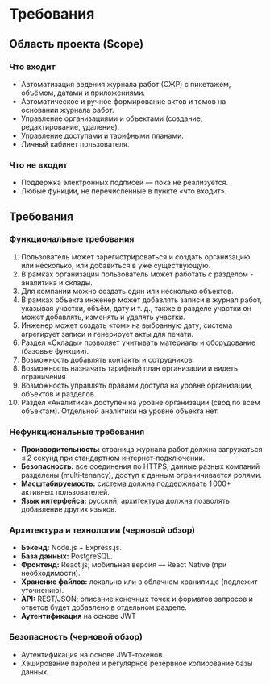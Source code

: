 # Требования

## Область проекта (Scope)

### Что входит

- Автоматизация ведения журнала работ (ОЖР) с пикетажем, объёмом, датами и приложениями.
- Автоматическое и ручное формирование актов и томов на основании журнала работ.
- Управление организациями и объектами (создание, редактирование, удаление).
- Управление доступами и тарифными планами.
- Личный кабинет пользователя.

### Что не входит

- Поддержка электронных подписей — пока не реализуется.
- Любые функции, не перечисленные в пункте «что входит».

## Требования

### Функциональные требования

1. Пользователь может зарегистрироваться и создать организацию или несколько, или добавиться в уже существующую.
2. В рамках организации пользователь может работать с разделом - аналитика и склады.
3. Для компании можно создать один или несколько объектов.
4. В рамках объекта инженер может добавлять записи в журнал работ, указывая участки, объём, дату и т. д., также в разделе участки он может добавлять, изменять и удалять участки.
5. Инженер может создать «том» на выбранную дату; система агрегирует записи и генерирует акты для печати.
6. Раздел «Склады» позволяет учитывать материалы и оборудование (базовые функции).
7. Возможность добавлять контакты и сотрудников.
8. Возможность назначать тарифный план организации и видеть ограничения.
9. Возможность управлять правами доступа на уровне организации, объектов и разделов.
10. Раздел «Аналитика» доступен на уровне организации (свод по всем объектам). Отдельной аналитики на уровне объекта нет.


### Нефункциональные требования

- **Производительность:** страница журнала работ должна загружаться ≤ 2 секунд при стандартном интернет‑подключении.
- **Безопасность:** все соединения по HTTPS; данные разных компаний разделены (multi‑tenancy), доступ к данным ограничивается ролями.
- **Масштабируемость:** система должна поддерживать 1 000+ активных пользователей.
- **Язык интерфейса:** русский; архитектура должна позволять добавление других языков.

### Архитектура и технологии (черновой обзор)

- **Бэкенд:** Node.js + Express.js.
- **База данных:** PostgreSQL.
- **Фронтенд:** React.js; мобильная версия — React Native (при необходимости).
- **Хранение файлов:** локально или в облачном хранилище (подлежит уточнению).
- **API:** REST/JSON; описание конечных точек и форматов запросов и ответов будет добавлено в отдельном разделе.
- **Аутентификация** на основе JWT

### Безопасность (черновой обзор)

- Аутентификация на основе JWT‑токенов.
- Хэширование паролей и регулярное резервное копирование базы данных.

